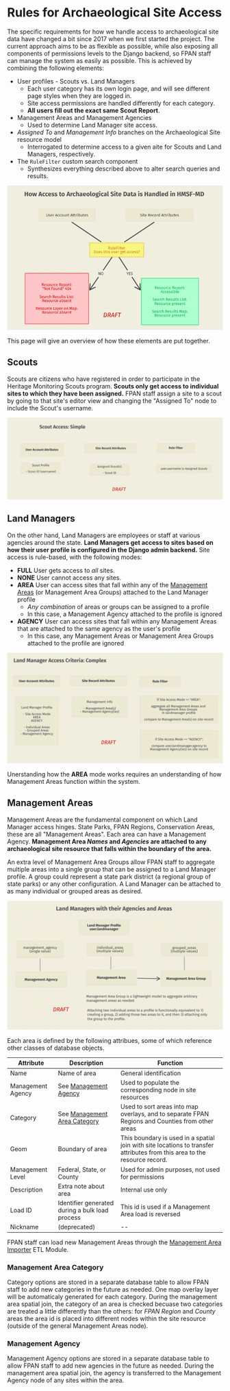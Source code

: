 # Rules for Archaeological Site Access

The specific requirements for how we handle access to archaeological site data have changed a bit since 2017 when we first started the project. The current approach aims to be as flexible as possible, while also exposing all components of permissions levels to the Django backend, so FPAN staff can manage the system as easily as possible. This is achieved by combining the following elements:

- User profiles - Scouts vs. Land Managers
   - Each user category has its own login page, and will see different page styles when they are logged in.
   - Site access permissions are handled differently for each category.
   - **All users fill out the exact same Scout Report**.
- Management Areas and Management Agencies
   - Used to determine Land Manager site access.
- *Assigned To* and *Management Info* branches on the Archaeological Site resource model
   - Interrogated to determine access to a given aite for Scouts and Land Managers, respectively.
- The `RuleFilter` custom search component
   - Synthesizes everything described above to alter search queries and results.

![Overview](_static/images/perms-1.png)

This page will give an overview of how these elements are put together.

## Scouts

Scouts are citizens who have registered in order to participate in the Heritage Monitoring Scouts program. **Scouts only get access to individual sites to which they have been assigned.** FPAN staff assign a site to a scout by going to that site's editor view and changing the "Assigned To" node to include the Scout's username.

![Overview](_static/images/perms-2.png)

## Land Managers

On the other hand, Land Managers are employees or staff at various agencies around the state. **Land Managers get access to sites based on how their user profile is configured in the Django admin backend.** Site access is rule-based, with the following modes:

- **FULL** User gets access to *all* sites.
- **NONE** User cannot access any sites.
- **AREA** User can access sites that fall within any of the [Management Areas](#management-areas) (or Management Area Groups) attached to the Land Manager profile
   - *Any combination* of areas or groups can be assigned to a profile
   - In this case, a Management Agency attached to the profile is ignored
- **AGENCY** User can access sites that fall within any Management Areas that are attached to the same agency as the user's profile
   - In this case, any Management Areas or Management Area Groups attached to the profile are ignored

![Overview](_static/images/perms-3.png)

Unerstanding how the **AREA** mode works requires an understanding of how Management Areas function within the system.

## Management Areas

Management Areas are the fundamental component on which Land Manager access hinges. State Parks, FPAN Regions, Conservation Areas, these are all "Management Areas". Each area can have a Management Agency. **Management Area *Names* and *Agencies* are attached to any archaeological site resource that falls within the boundary of the area.**

An extra level of Management Area Groups allow FPAN staff to aggregate multiple areas into a single group that can be assigned to a Land Manager profile. A group could represent a state park district (a regional group of state parks) or any other configuration. A Land Manager can be attached to as many individual or grouped areas as desired.

![Overview](_static/images/perms-4.png)

Each area is defined by the following attribues, some of which reference other classes of database objects.

| Attribute | Description | Function |
|---|---|---|
| Name | Name of area | General identification |
| Management Agency | See [Management Agency](#management-agency) | Used to populate the corresponding node in site resources |
| Category | See [Management Area Category](#management-area-category) | Used to sort areas into map overlays, and to separate FPAN Regions and Counties from other areas |
| Geom | Boundary of area | This boundary is used in a spatial join with site locations to transfer attributes from this area to the resource record.
| Management Level | Federal, State, or County | Used for admin purposes, not used for permissions |
| Description | Extra note about area | Internal use only |
| Load ID | Identifier generated during a bulk load process | This id is used if a Management Area load is reversed |
| Nickname | (deprecated) | -- |

FPAN staff can load new Management Areas through the [Management Area Importer](project:extensions.md#management-area-importer) ETL Module.

### Management Area Category

Category options are stored in a separate database table to allow FPAN staff to add new categories in the future as needed. One map overlay layer will be automaticaly generated for each category. During the management area spatial join, the category of an area is checked becuase two categories are treated a little differently than the others: for *FPAN Region* and *County* areas the area id is placed into different nodes within the site resource (outside of the general Management Areas node).

### Management Agency

Management Agency options are stored in a separate database table to allow FPAN staff to add new agencies in the future as needed. During the management area spatial join, the agency is transferred to the Management Agency node of any sites within the area.

